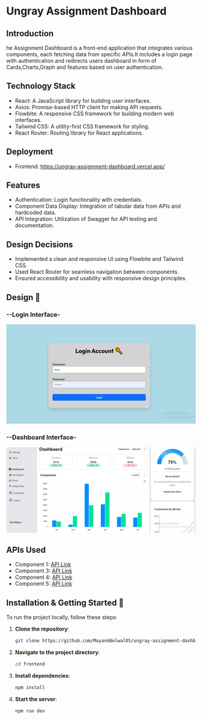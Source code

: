 # Ungray Assignment Dashboard

## Introduction
he Assignment Dashboard is a front-end application that integrates various components, each fetching data from specific APIs.It includes a login page with authentication and redirects users dashboard in form of Cards,Charts,Graph and features based on user authentication.


## Technology Stack
- React: A JavaScript library for building user interfaces.
- Axios: Promise-based HTTP client for making API requests.
- Flowbite: A responsive CSS framework for building modern web interfaces.
- Tailwind CSS: A utility-first CSS framework for styling.
- React Router: Routing library for React applications.


## Deployment

- Frontend: https://ungray-assignment-dashboard.vercel.app/  


## Features
- Authentication: Login functionality with credentials.
- Component Data Display: Integration of tabular data from APIs and hardcoded data.
- API Integration: Utilization of Swagger for API testing and documentation.

## Design Decisions
- Implemented a clean and responsive UI using Flowbite and Tailwind CSS.
- Used React Router for seamless navigation between components.
- Ensured accessibility and usability with responsive design principles.

## Design 🎨

### --Login Interface-

![alt text](<frontend/src/assests/Screenshot 2024-07-18 211856.png>)

### --Dashboard Interface-

![alt text](frontend/src/assests/2121.png)

## APIs Used
- Component 1: [API Link](http://ec2-3-83-254-115.compute-1.amazonaws.com:8020/sample_assignment_api_1/)
- Component 3: [API Link](http://ec2-3-83-254-115.compute-1.amazonaws.com:8020/sample_assignment_api_3/)
- Component 4: [API Link](http://ec2-3-83-254-115.compute-1.amazonaws.com:8020/sample_assignment_api_4/)
- Component 5: [API Link](http://ec2-3-83-254-115.compute-1.amazonaws.com:8020/sample_assignment_api_5/)

## Installation & Getting Started 🚀
To run the project locally, follow these steps:

1. **Clone the repository**:
    ```bash
    git clone https://github.com/MayankBelwal05/ungray-assignment-dashboard.git
    ```
2. **Navigate to the project directory**:
    ```bash
    cd frontend
    ```
3. **Install dependencies**:
    ```bash
    npm install
    ```
4. **Start the server**:
    ```bash
    npm run dev
    ```